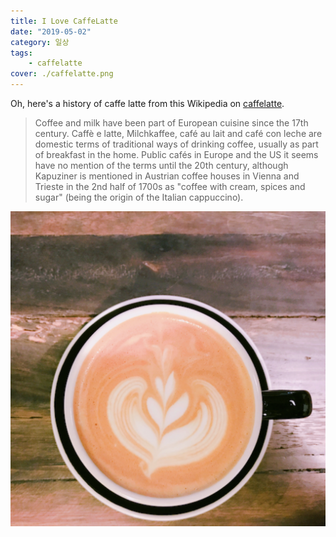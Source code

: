 ```yaml
---
title: I Love CaffeLatte
date: "2019-05-02"
category: 일상
tags:
    - caffelatte
cover: ./caffelatte.png
---
```


Oh, here's a history of caffe latte from this Wikipedia on
[caffelatte](https://en.wikipedia.org/wiki/Latte).

> Coffee and milk have been part of European cuisine since the 17th century. Caffè e latte, Milchkaffee, café au lait and café con leche are domestic terms of traditional ways of drinking coffee, usually as part of breakfast in the home. Public cafés in Europe and the US it seems have no mention of the terms until the 20th century, although Kapuziner is mentioned in Austrian coffee houses in Vienna and Trieste in the 2nd half of 1700s as "coffee with cream, spices and sugar" (being the origin of the Italian cappuccino).

![caffelatte](./caffelatte.png)
